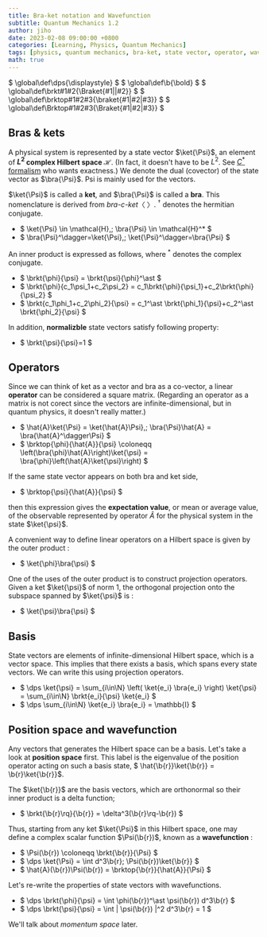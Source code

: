 ```yaml
---
title: Bra-ket notation and Wavefunction
subtitle: Quantum Mechanics 1.2
author: jiho
date: 2023-02-08 09:00:00 +0800
categories: [Learning, Physics, Quantum Mechanics]
tags: [physics, quantum mechanics, bra-ket, state vector, operator, wavefunction]
math: true
---
```

$ \global\def\dps{\displaystyle} $
$ \global\def\b{\bold} $
$ \global\def\brkt#1#2{\Braket{#1\|\|#2}} $
$ \global\def\brktop#1#2#3{\braket{#1\|#2\|#3}} $
$ \global\def\Brktop#1#2#3{\Braket{#1\|#2\|#3}} $

## Bras & kets

A physical system is represented by a state vector $\ket{\Psi}$,
an element of **$L^2$ complex Hilbert space $\mathcal{H}$**.
(In fact, it doesn't have to be $L^2$.
See [$C^*$ formalism](https://math.uchicago.edu/~may/VIGRE/VIGRE2009/REUPapers/Gleason.pdf) who wants exactness.)
We denote the dual (covector) of the state vector as $\bra{\Psi}$. Psi is mainly used for the vectors.

$\ket{\Psi}$ is called a **ket**, and $\bra{\Psi}$ is called a **bra**.
This nomenclature is derived from _bra-c-ket_〈 〉.
$^\dagger$ denotes the hermitian conjugate.

* $ \ket{\Psi} \in \mathcal{H},\; \bra{\Psi} \in \mathcal{H}^* $
* $ \bra{\Psi}^\dagger=\ket{\Psi},\; \ket{\Psi}^\dagger=\bra{\Psi} $

An inner product is expressed as follows, where $^\ast$ denotes the complex conjugate.
* $ \brkt{\phi}{\psi} = \brkt{\psi}{\phi}^\ast  $
* $ \brkt{\phi}{c_1\psi_1+c_2\psi_2} = c_1\brkt{\phi}{\psi_1}+c_2\brkt{\phi}{\psi_2} $
* $ \brkt{c_1\phi_1+c_2\phi_2}{\psi} = c_1^\ast \brkt{\phi_1}{\psi}+c_2^\ast \brkt{\phi_2}{\psi} $

In addition, **normalizble** state vectors satisfy following property:
* $ \brkt{\psi}{\psi}=1 $

## Operators

Since we can think of ket as a vector and bra as a co-vector, a linear **operator** can be considered a square matrix.
(Regarding an operator as a matrix is not corect since the vectors are infinite-dimensional,
but in quantum physics, it doesn't really matter.)

* $ \hat{A}\ket{\Psi} = \ket{\hat{A}\Psi},\; \bra{\Psi}\hat{A} = \bra{\hat{A}^\dagger\Psi} $
* $ \brktop{\phi}{\hat{A}}{\psi} \coloneqq \left(\bra{\phi}\hat{A}\right)\ket{\psi} 
= \bra{\phi}\left(\hat{A}\ket{\psi}\right) $

If the same state vector appears on both bra and ket side,
* $ \brktop{\psi}{\hat{A}}{\psi} $

then this expression gives the **expectation value**, or mean or average value,
of the observable represented by operator $\hat{A}$ for the physical system in the state $\ket{\psi}$.

A convenient way to define linear operators on a Hilbert space is given by the outer product :
* $ \ket{\phi}\bra{\psi} $

One of the uses of the outer product is to construct projection operators. Given a ket $\ket{\psi}$ of norm 1,
the orthogonal projection onto the subspace spanned by $\ket{\psi}$ is :
* $ \ket{\psi}\bra{\psi} $

## Basis

State vectors are elements of infinite-dimensional Hilbert space, which is a vector space.
This implies that there exists a basis, which spans every state vectors.
We can write this using projection operators.
* $ \dps \ket{\psi} = \sum_{i\in\N} \left( \ket{e_i} \bra{e_i} \right) \ket{\psi}
= \sum_{i\in\N} \brkt{e_i}{\psi} \ket{e_i} $
* $ \dps \sum_{i\in\N} \ket{e_i} \bra{e_i} = \mathbb{I} $

## Position space and wavefunction

Any vectors that generates the Hilbert space can be a basis.
Let's take a look at **position space** first.
This label is the eigenvalue of the position operator acting on such a basis state,
$ \hat{\b{r}}\ket{\b{r}} = \b{r}\ket{\b{r}}$.

The $\ket{\b{r}}$ are the basis vectors, which are orthonormal so their inner product is a delta function;
* $ \brkt{\b{r}\rq}{\b{r}} = \delta^3(\b{r}\rq-\b{r}) $

Thus, starting from any ket $\ket{\Psi}$ in this Hilbert space,
one may define a complex scalar function $\Psi(\b{r})$, known as a **wavefunction** :
* $ \Psi(\b{r}) \coloneqq \brkt{\b{r}}{\Psi} $
* $ \dps \ket{\Psi} = \int d^3\b{r}\; \Psi(\b{r})\ket{\b{r}} $
* $ \hat{A}(\b{r})\Psi(\b{r}) = \brktop{\b{r}}{\hat{A}}{\Psi} $

Let's re-write the properties of state vectors with wavefunctions.
* $ \dps \brkt{\phi}{\psi} = \int \phi(\b{r})^\ast \psi(\b{r}) d^3\b{r} $
* $ \dps \brkt{\psi}{\psi} = \int \| \psi(\b{r}) \|^2 d^3\b{r} = 1 $

We'll talk about _momentum space_ later.
